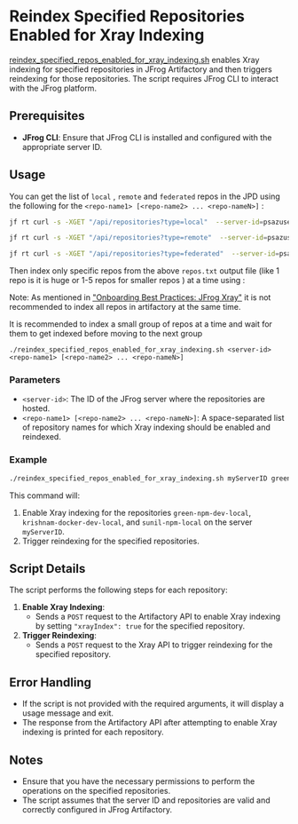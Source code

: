
# Reindex Specified Repositories Enabled for Xray Indexing

[reindex_specified_repos_enabled_for_xray_indexing.sh](reindex_specified_repos_enabled_for_xray_indexing.sh) enables Xray indexing for specified repositories in JFrog Artifactory and then triggers reindexing for those repositories. The script requires JFrog CLI to interact with the JFrog platform.

## Prerequisites

- **JFrog CLI**: Ensure that JFrog CLI is installed and configured with the appropriate server ID.

## Usage

You can get the list of `local` , `remote` and `federated` repos in the JPD  using the following for the `<repo-name1> [<repo-name2> ... <repo-nameN>]` :
```bash
jf rt curl -s -XGET "/api/repositories?type=local"  --server-id=psazuse | jq -r '.[] | .key' | tr '\n' ' ' > repos.txt

jf rt curl -s -XGET "/api/repositories?type=remote"  --server-id=psazuse | jq -r '.[] | .key' | tr '\n' ' ' > repos.txt

jf rt curl -s -XGET "/api/repositories?type=federated"  --server-id=psazuse | jq -r '.[] | .key' | tr '\n' ' ' > repos.txt
```
Then index only specific repos from  the above `repos.txt` output file (like 1 repo is it is 
huge  or 1-5 repos for smaller repos )  at a time using :

Note: As mentioned in ["Onboarding Best Practices: JFrog Xray"](https://jfrog.com/help/r/get-started-with-the-jfrog-platform/onboarding-best-practices-jfrog-xray) it is not recommended to index
all  repos in artifactory at the same time.

It is recommended to index a small group of repos  at a time and wait for them to get indexed before moving to the next
group


```
./reindex_specified_repos_enabled_for_xray_indexing.sh <server-id> <repo-name1> [<repo-name2> ... <repo-nameN>]
```

### Parameters

- `<server-id>`: The ID of the JFrog server where the repositories are hosted.
- `<repo-name1> [<repo-name2> ... <repo-nameN>]`: A space-separated list of repository names for which Xray indexing should be enabled and reindexed.

### Example

```bash
./reindex_specified_repos_enabled_for_xray_indexing.sh myServerID green-npm-dev-local krishnam-docker-dev-local sunil-npm-local
```

This command will:
1. Enable Xray indexing for the repositories `green-npm-dev-local`, `krishnam-docker-dev-local`, and `sunil-npm-local` on the server `myServerID`.
2. Trigger reindexing for the specified repositories.

## Script Details

The script performs the following steps for each repository:

1. **Enable Xray Indexing**:
    - Sends a `POST` request to the Artifactory API to enable Xray indexing by setting `"xrayIndex": true` for the 
      specified repository.
2. **Trigger Reindexing**:
    - Sends a `POST` request to the Xray API to trigger reindexing for the specified repository.

## Error Handling

- If the script is not provided with the required arguments, it will display a usage message and exit.
- The response from the Artifactory API after attempting to enable Xray indexing is printed for each repository.

## Notes

- Ensure that you have the necessary permissions to perform the operations on the specified repositories.
- The script assumes that the server ID and repositories are valid and correctly configured in JFrog Artifactory.
